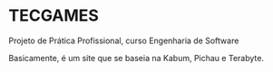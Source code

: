 # TECGAMES
Projeto de Prática Profissional, curso Engenharia de Software

Basicamente, é um site que se baseia na Kabum, Pichau e Terabyte.
